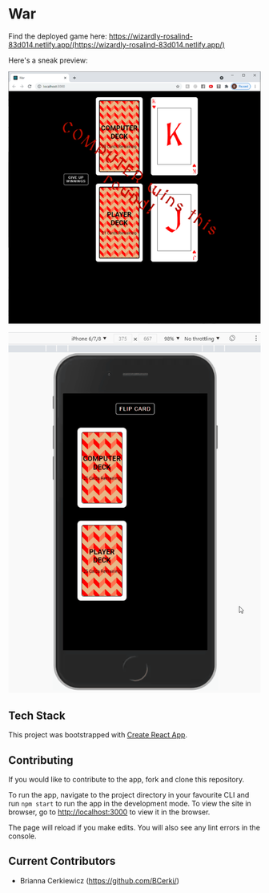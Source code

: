 # War

Find the deployed game here: https://wizardly-rosalind-83d014.netlify.app/(https://wizardly-rosalind-83d014.netlify.app/)

Here's a sneak preview:

![Screenshot of Desktop View](https://github.com/BCerki/card-game/blob/production/docs/desktopView.png)

![Gif of Mobile View](https://github.com/BCerki/card-game/blob/production/docs/mobileView.gif)

## Tech Stack

This project was bootstrapped with [Create React App](https://github.com/facebook/create-react-app).

## Contributing

If you would like to contribute to the app, fork and clone this repository.

To run the app, navigate to the project directory in your favourite CLI and run
`npm start` to run the app in the development mode. To view the site in browser, go to [http://localhost:3000](http://localhost:3000) to view it in the browser.

The page will reload if you make edits.
You will also see any lint errors in the console.

## Current Contributors

- Brianna Cerkiewicz (https://github.com/BCerki/)
